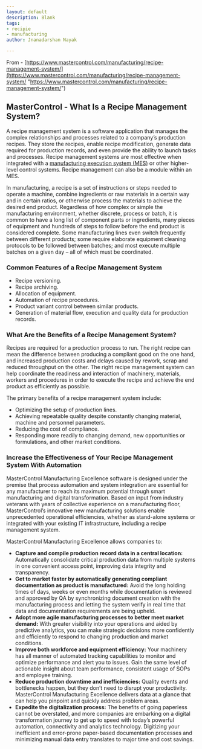 ```yaml
---
layout: default
description: Blank
tags:
- recipie
- manufacturing
author: Jnanadarshan Nayak

---
```

From - [https://www.mastercontrol.com/manufacturing/recipe-management-system/](https://www.mastercontrol.com/manufacturing/recipe-management-system/ "https://www.mastercontrol.com/manufacturing/recipe-management-system/")

## MasterControl -  What Is a Recipe Management System?

A recipe management system is a software application that manages the complex relationships and processes related to a company’s production recipes. They store the recipes, enable recipe modification, generate data required for production records, and even provide the ability to launch tasks and processes. Recipe management systems are most effective when integrated with a [manufacturing execution system (MES)](https://www.mastercontrol.com/manufacturing/manufacturing-execution-systems-software) or other higher-level control systems. Recipe management can also be a module within an MES.

In manufacturing, a recipe is a set of instructions or steps needed to operate a machine, combine ingredients or raw materials in a certain way and in certain ratios, or otherwise process the materials to achieve the desired end product. Regardless of how complex or simple the manufacturing environment, whether discrete, process or batch, it is common to have a long list of component parts or ingredients, many pieces of equipment and hundreds of steps to follow before the end product is considered complete. Some manufacturing lines even switch frequently between different products; some require elaborate equipment cleaning protocols to be followed between batches; and most execute multiple batches on a given day – all of which must be coordinated.

### Common Features of a Recipe Management System

* Recipe versioning.
* Recipe archiving.
* Allocation of equipment.
* Automation of recipe procedures.
* Product variant control between similar products.
* Generation of material flow, execution and quality data for production records.

### What Are the Benefits of a Recipe Management System?

Recipes are required for a production process to run. The right recipe can mean the difference between producing a compliant good on the one hand, and increased production costs and delays caused by rework, scrap and reduced throughput on the other. The right recipe management system can help coordinate the readiness and interaction of machinery, materials, workers and procedures in order to execute the recipe and achieve the end product as efficiently as possible.

The primary benefits of a recipe management system include:

* Optimizing the setup of production lines.
* Achieving repeatable quality despite constantly changing material, machine and personnel parameters.
* Reducing the cost of compliance.
* Responding more readily to changing demand, new opportunities or formulations, and other market conditions.

### Increase the Effectiveness of Your Recipe Management System With Automation

MasterControl Manufacturing Excellence software is designed under the premise that process automation and system integration are essential for any manufacturer to reach its maximum potential through smart manufacturing and digital transformation. Based on input from industry veterans with years of collective experience on a manufacturing floor, MasterControl’s innovative new manufacturing solutions enable unprecedented operational efficiencies, whether as stand-alone systems or integrated with your existing IT infrastructure, including a recipe management system.

MasterControl Manufacturing Excellence allows companies to:

* **Capture and compile production record data in a central location:** Automatically consolidate critical production data from multiple systems in one convenient access point, improving data integrity and transparency.
* **Get to market faster by automatically generating compliant documentation as product is manufactured:** Avoid the long holding times of days, weeks or even months while documentation is reviewed and approved by QA by synchronizing document creation with the manufacturing process and letting the system verify in real time that data and documentation requirements are being upheld.
* **Adopt more agile manufacturing processes to better meet market demand:** With greater visibility into your operations and aided by predictive analytics, you can make strategic decisions more confidently and efficiently to respond to changing production and market conditions.
* **Improve both workforce and equipment efficiency:** Your machinery has all manner of automated tracking capabilities to monitor and optimize performance and alert you to issues. Gain the same level of actionable insight about team performance, consistent usage of SOPs and employee training.
* **Reduce production downtime and inefficiencies:** Quality events and bottlenecks happen, but they don’t need to disrupt your productivity. MasterControl Manufacturing Excellence delivers data at a glance that can help you pinpoint and quickly address problem areas.
* **Expedite the digitalization process:** The benefits of going paperless cannot be overstated, and more companies are embarking on a digital transformation journey to get up to speed with today’s powerful automation, connectivity and analytics technology. Digitizing your inefficient and error-prone paper-based documentation processes and minimizing manual data entry translates to major time and cost savings.
